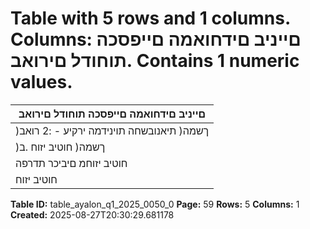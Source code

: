 # Table with 5 rows and 1 columns. Columns: םייניב םידחואמה םייפסכה תוחודל םירואב. Contains 1 numeric values.

| םייניב םידחואמה םייפסכה תוחודל םירואב |
|---|
| )ךשמה( תיאנובשחה תוינידמה ירקיע - :2 רואב |
| )ךשמה( חוטיב יזוח .ב |
| חוטיב יזוחמ םיביכר תדרפה |
| חוטיב יזוח | אמגודל .םידרפנ םיזוח ויה םה םא רחא ןקת תלוחתב ויהיש רתוי וא דחא ביכר לולכל יושע חוטיב הזוח |

**Table ID:** table_ayalon_q1_2025_0050_0
**Page:** 59
**Rows:** 5
**Columns:** 1
**Created:** 2025-08-27T20:30:29.681178
